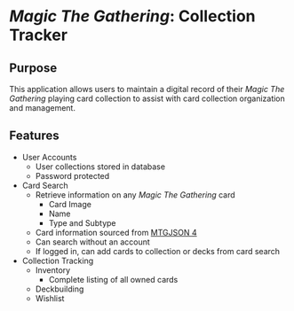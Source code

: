 # *Magic The Gathering*: Collection Tracker

## Purpose
This application allows users to maintain a digital record of their *Magic The Gathering* playing card collection to assist with card collection organization and management.

## Features
- User Accounts
  - User collections stored in database
  - Password protected
- Card Search
  - Retrieve information on any *Magic The Gathering* card
    - Card Image
    - Name
    - Type and Subtype
  - Card information sourced from [MTGJSON 4](https://mtgjson.com/v4/)
  - Can search without an account
  - If logged in, can add cards to collection or decks from card search
- Collection Tracking
  - Inventory
    - Complete listing of all owned cards
  - Deckbuilding
  - Wishlist